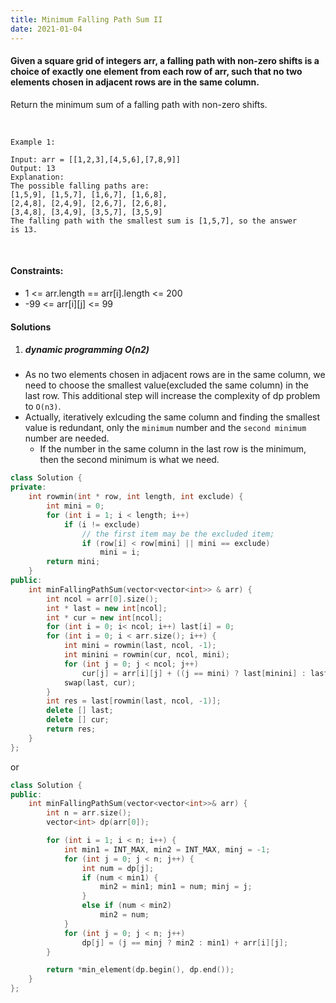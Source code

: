 ```yaml
---
title: Minimum Falling Path Sum II
date: 2021-01-04
---
```

#### Given a square grid of integers arr, a falling path with non-zero shifts is a choice of exactly one element from each row of arr, such that no two elements chosen in adjacent rows are in the same column.

Return the minimum sum of a falling path with non-zero shifts.

 

```
Example 1:

Input: arr = [[1,2,3],[4,5,6],[7,8,9]]
Output: 13
Explanation: 
The possible falling paths are:
[1,5,9], [1,5,7], [1,6,7], [1,6,8],
[2,4,8], [2,4,9], [2,6,7], [2,6,8],
[3,4,8], [3,4,9], [3,5,7], [3,5,9]
The falling path with the smallest sum is [1,5,7], so the answer is 13.
```
 

#### Constraints:

- 1 <= arr.length == arr[i].length <= 200
- -99 <= arr[i][j] <= 99


#### Solutions

1. ##### dynamic programming O(n2)

- As no two elements chosen in adjacent rows are in the same column, we need to choose the smallest value(excluded the same column) in the last row. This additional step will increase the complexity of dp problem to `O(n3)`.
- Actually, iteratively exlcuding the same column and finding the smallest value is redundant, only the `minimum` number and the `second minimum` number are needed.
    - If the number in the same column in the last row is the minimum, then the second minimum is what we need.

```cpp
class Solution {
private:
    int rowmin(int * row, int length, int exclude) {
        int mini = 0;
        for (int i = 1; i < length; i++)
            if (i != exclude)
                // the first item may be the excluded item;
                if (row[i] < row[mini] || mini == exclude)
                    mini = i;
        return mini;
    }
public:
    int minFallingPathSum(vector<vector<int>> & arr) {
        int ncol = arr[0].size();
        int * last = new int[ncol];
        int * cur = new int[ncol];
        for (int i = 0; i< ncol; i++) last[i] = 0;
        for (int i = 0; i < arr.size(); i++) {
            int mini = rowmin(last, ncol, -1);
            int minini = rowmin(cur, ncol, mini);
            for (int j = 0; j < ncol; j++)
                cur[j] = arr[i][j] + ((j == mini) ? last[minini] : last[mini]);
            swap(last, cur);
        }
        int res = last[rowmin(last, ncol, -1)];
        delete [] last;
        delete [] cur;
        return res;
    }
};
```

or

```cpp
class Solution {
public:
    int minFallingPathSum(vector<vector<int>>& arr) {
        int n = arr.size();
        vector<int> dp(arr[0]);

        for (int i = 1; i < n; i++) {
            int min1 = INT_MAX, min2 = INT_MAX, minj = -1;
            for (int j = 0; j < n; j++) {
                int num = dp[j];
                if (num < min1) {
                    min2 = min1; min1 = num; minj = j;
                }
                else if (num < min2)
                    min2 = num;
            }
            for (int j = 0; j < n; j++)
                dp[j] = (j == minj ? min2 : min1) + arr[i][j];
        }

        return *min_element(dp.begin(), dp.end());
    }
};
```